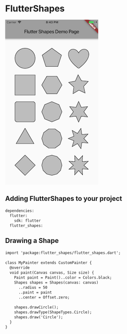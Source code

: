# FlutterShapes

![](https://github.com/tnantoka/flutter_shapes/raw/master/screenshot.png)

## Adding FlutterShapes to your project

```
dependencies:
  flutter:
    sdk: flutter
  flutter_shapes:
```

## Drawing a Shape

```
import 'package:flutter_shapes/flutter_shapes.dart';

class MyPainter extends CustomPainter {
  @override
  void paint(Canvas canvas, Size size) {
    Paint paint = Paint()..color = Colors.black;
    Shapes shapes = Shapes(canvas: canvas)
      ..radius = 50
      ..paint = paint
      ..center = Offset.zero;

    shapes.drawCircle();
    shapes.drawType(ShapeTypes.Circle);
    shapes.draw('Circle');
  }
}
```